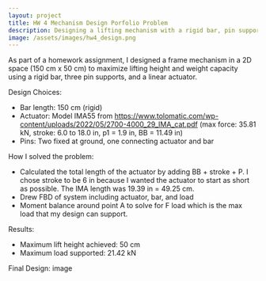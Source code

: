 ```yaml
---
layout: project
title: HW 4 Mechanism Design Porfolio Problem
description: Designing a lifting mechanism with a rigid bar, pin supports, and actuator
image: /assets/images/hw4_design.png
---
```



As part of a homework assignment, I designed a frame mechanism in a 2D space (150 cm x 50 cm) to maximize lifting height and weight capacity using a rigid bar, three pin supports, and a linear actuator.  

Design Choices:
- Bar length: 150 cm (rigid)  
- Actuator: Model IMA55 from https://www.tolomatic.com/wp-content/uploads/2022/05/2700-4000_29_IMA_cat.pdf (max force: 35.81 kN, stroke: 6.0 to 18.0 in, p1 = 1.9 in, BB = 11.49 in)  
- Pins: Two fixed at ground, one connecting actuator and bar  

How I solved the problem:
- Calculated the total length of the actuator by adding BB + stroke + P. I chose stroke to be 6 in because I wanted the actuator to start as short as possible. The IMA length was 19.39 in = 49.25 cm.
- Drew FBD of system including actuator, bar, and load
- Moment balance around point A to solve for F load which is the max load that my design can support.

Results: 
- Maximum lift height achieved: 50 cm
- Maximum load supported: 21.42 kN  

Final Design:
image
